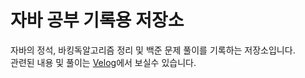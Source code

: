 # 자바 공부 기록용 저장소
자바의 정석, 바킹독알고리즘 정리 및 백준 문제 풀이를 기록하는 저장소입니다.   
관련된 내용 및 풀이는 [Velog](https://velog.io/@ygy0102)에서 보실수 있습니다.
